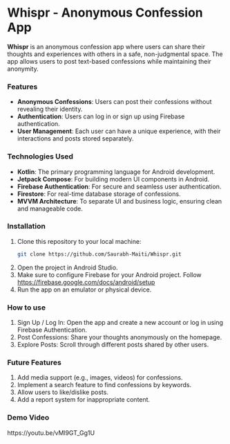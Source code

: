 # Whispr - Anonymous Confession App

**Whispr** is an anonymous confession app where users can share their thoughts and experiences with others in a safe, non-judgmental space. The app allows users to post text-based confessions while maintaining their anonymity.

### Features

- **Anonymous Confessions**: Users can post their confessions without revealing their identity.
- **Authentication**: Users can log in or sign up using Firebase authentication.
- **User Management**: Each user can have a unique experience, with their interactions and posts stored separately.
  
### Technologies Used

- **Kotlin**: The primary programming language for Android development.
- **Jetpack Compose**: For building modern UI components in Android.
- **Firebase Authentication**: For secure and seamless user authentication.
- **Firestore**: For real-time database storage of confessions.
- **MVVM Architecture**: To separate UI and business logic, ensuring clean and manageable code.

### Installation

1. Clone this repository to your local machine:
   ```bash
   git clone https://github.com/Saurabh-Maiti/Whispr.git
2. Open the project in Android Studio.
3. Make sure to configure Firebase for your Android project. Follow <link>https://firebase.google.com/docs/android/setup
4. Run the app on an emulator or physical device.
   
### How to use
1. Sign Up / Log In: Open the app and create a new account or log in using Firebase Authentication.
2. Post Confessions: Share your thoughts anonymously on the homepage.
3. Explore Posts: Scroll through different posts shared by other users.

### Future Features
1. Add media support (e.g., images, videos) for confessions.
2. Implement a search feature to find confessions by keywords.
3. Allow users to like/dislike posts.
4. Add a report system for inappropriate content.
   
### Demo Video
<link>https://youtu.be/vMl9GT_Gg1U
